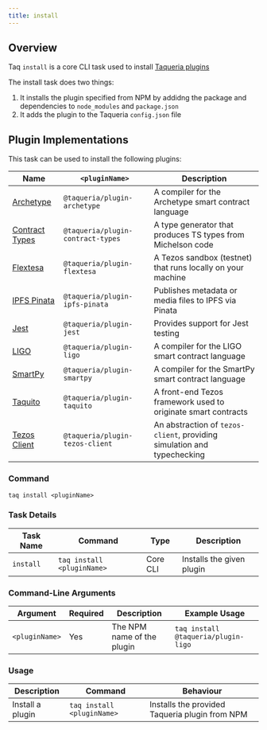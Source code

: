 ```yaml
---
title: install
---
```


## Overview

Taq `install` is a core CLI task used to install [Taqueria plugins](/docs/plugins/plugin-basics)

The install task does two things:

1. It installs the plugin specified from NPM by addidng the package and dependencies to `node_modules` and `package.json`
2. It adds the plugin to the Taqueria `config.json` file

## Plugin Implementations

This task can be used to install the following plugins:

| Name                                                   |  `<pluginName>`                   |  Description                                                            |
|--------------------------------------------------------|-----------------------------------|-------------------------------------------------------------------------|
| [Archetype](/docs/plugins/plugin-archetype/)           | `@taqueria/plugin-archetype`      | A compiler for the Archetype smart contract language                    |
| [Contract Types](/docs/plugins/plugin-contract-types/) | `@taqueria/plugin-contract-types` | A type generator that produces TS types from Michelson code             |
| [Flextesa](/docs/plugins/plugin-flextesa/)             | `@taqueria/plugin-flextesa`       | A Tezos sandbox (testnet) that runs locally on your machine             | 
| [IPFS Pinata](/docs/plugins/plugin-ipfs-pinata/)       | `@taqueria/plugin-ipfs-pinata`    | Publishes metadata or media files to IPFS via Pinata                    |
| [Jest](/docs/plugins/plugin-jest/)                     | `@taqueria/plugin-jest`           | Provides support for Jest testing                                       |
| [LIGO](/docs/plugins/plugin-ligo/)                     | `@taqueria/plugin-ligo`           | A compiler for the LIGO smart contract language                         |
| [SmartPy](/docs/plugins/plugin-smartpy/)               | `@taqueria/plugin-smartpy`        | A compiler for the SmartPy smart contract language                      |
| [Taquito](/docs/plugins/plugin-taquito/)               | `@taqueria/plugin-taquito`        | A front-end Tezos framework used to originate smart contracts           |
| [Tezos Client](/docs/plugins/plugin-tezos-client/)     | `@taqueria/plugin-tezos-client`   | An abstraction of `tezos-client`, providing simulation and typechecking |

### Command

```shell
taq install <pluginName>
```

### Task Details

| Task Name        | Command                             | Type                      | Description                                                  | 
| ---------------- | ----------------------------------- | ------------------------- | ------------------------------------------------------------ |
| `install`        | `taq install <pluginName>`          | Core CLI                  | Installs the given plugin                                    |

### Command-Line Arguments

| Argument          | Required | Description                                            | Example Usage                                         |
| ----------------- | -------- | ------------------------------------------------------ | ----------------------------------------------------- |
| `<pluginName>`    | Yes      | The NPM name of the plugin                             | `taq install @taqueria/plugin-ligo`                   |

### Usage

| Description                               | Command                            | Behaviour                                                                     |
| ----------------------------------------- | ---------------------------------- | ----------------------------------------------------------------------------- |
| Install a plugin                          | `taq install <pluginName>`         | Installs the provided Taqueria plugin from NPM                                |

